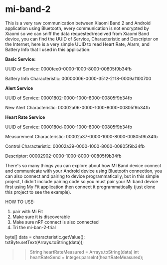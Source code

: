 # mi-band-2
This is a very raw communication between Xiaomi Band 2 and Android application using Bluetooth, every communication is not encrypted by Xiaomi so we can sniff the data requested/received from Xiaomi Band device, you can find the UUID of Service, Characteristic and Descriptor on the Internet, here is a very simple UUID to read Heart Rate, Alarm, and Battery Info that I used in this application:

**Basic Service:** 

UUID of Service: 0000fee0-0000-1000-8000-00805f9b34fb

Battery Info Characteristic: 00000006-0000-3512-2118-0009af100700

**Alert Service** 

UUID of Service: 00001802-0000-1000-8000-00805f9b34fb

New Alert Characteristic: 00002a06-0000-1000-8000-00805f9b34fb
 
**Heart Rate Service**

UUID of Service: 0000180d-0000-1000-8000-00805f9b34fb

Measurement Characteristic: 00002a37-0000-1000-8000-00805f9b34fb

Control Characteristic: 00002a39-0000-1000-8000-00805f9b34fb

Descriptor: 00002902-0000-1000-8000-00805f9b34fb

There's so many things you can explore about how MI Band device connect and communicate with your Android device using Bluetooth connection, you can also connect and pairing to device programmatically, but in this simple project, I didn't include pairing code so you must pair your Mi band device first using My Fit application then connect it programmatically (just clone this project to see the example).

HOW TO USE:
1. pair with Mi Fit
2. Make sure it is discoverable
2. Make sure nRF connect is also connected
3. Tri the mi-ban-2-trial

byte[] data = characteristic.getValue();
txtByte.setText(Arrays.toString(data));
>> String heartRateMeasured = Arrays.toString(data)
int heartRateSend = Integer.parseInt(heartRateMeasured);
